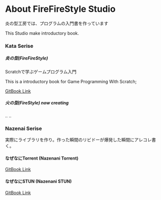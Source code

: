 # About FireFireStyle Studio

炎の型工房では、プログラムの入門書を作っています

This Studio make introductory book.

### Kata Serise 
##### 炎の型(FireFireStyle)
Scratchで学ぶゲームプログラム入門

This is a introductory book for Game Programming With Scratch;



[GitBook Link](https://www.gitbook.com/book/kyorohiro/doc_scratch/details)

##### 火の型(FireStyle) now creating
..
..

### Nazenai Serise
実際にライブラリを作り。作った瞬間のリビドーが爆発した瞬間にアレコレ書く。

#### なぜなにTorrent (Nazenani Torrent)
[GitBook Link](https://www.gitbook.com/book/kyorohiro/doc_hetimatorrent/details)

#### なぜなにSTUN (Nazenani STUN)
[GitBook Link](https://www.gitbook.com/book/kyorohiro/doc_stun/details)

